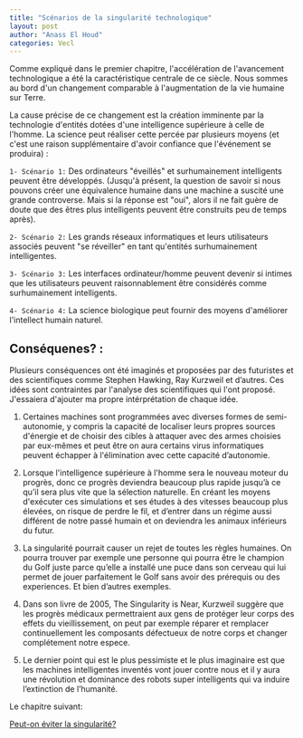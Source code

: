 ```yaml
---
title: "Scénarios de la singularité technologique"
layout: post
author: "Anass El Houd"
categories: Vecl
---
```


Comme expliqué dans le premier chapitre, l'accélération de l'avancement technologique a été la caractéristique centrale de ce siècle. Nous sommes au bord d'un changement comparable à l'augmentation de la vie humaine sur Terre. 

La cause précise de ce changement est la création imminente par la technologie d'entités dotées d'une intelligence supérieure à celle de l'homme. La science peut réaliser cette percée par plusieurs moyens (et c'est une raison supplémentaire d'avoir confiance que l'événement se produira) :

```1- Scénario 1:``` Des ordinateurs "éveillés" et surhumainement intelligents peuvent être développés. (Jusqu'à présent, la question de savoir si nous pouvons créer une équivalence humaine dans une machine a suscité une grande controverse. Mais si la réponse est "oui", alors il ne fait guère de doute que des êtres plus intelligents peuvent être construits peu de temps après).

```2- Scénario 2:``` Les grands réseaux informatiques et leurs utilisateurs associés peuvent "se réveiller" en tant qu'entités surhumainement intelligentes.

```3- Scénario 3:``` Les interfaces ordinateur/homme peuvent devenir si intimes que les utilisateurs peuvent raisonnablement être considérés comme surhumainement intelligents.

```4- Scénario 4:``` La science biologique peut fournir des moyens d'améliorer l'intellect humain naturel.



## Conséquenes? : 

Plusieurs conséquences ont été imaginés et proposées par des futuristes et des scientifiques comme Stephen Hawking, Ray Kurzweil et d’autres. Ces idées sont contraintes par l'analyse des scientifiques qui l'ont proposé. J'essaiera d'ajouter ma propre intérprétation de chaque idée.

1.	Certaines machines sont programmées avec diverses formes de semi-autonomie, y compris la capacité de localiser leurs propres sources d'énergie et de choisir des cibles à attaquer avec des armes choisies par eux-mêmes et peut être on aura certains virus informatiques peuvent échapper à l'élimination avec cette capacité d’autonomie.

2.	Lorsque l'intelligence supérieure à l'homme sera le nouveau moteur du progrès, donc ce progrès deviendra beaucoup plus rapide jusqu’à ce qu’il sera plus vite que la sélection naturelle. En créant les moyens d'exécuter ces simulations et ses études à des vitesses beaucoup plus élevées, on risque de perdre le fil, et d’entrer dans un régime aussi différent de notre passé humain et on deviendra les animaux inférieurs du futur.

4.	La singularité pourrait causer un rejet de toutes les règles humaines. On pourra trouver par exemple une personne qui pourra être le champion du Golf juste parce qu’elle a installé une puce dans son cerveau qui lui permet de jouer parfaitement le Golf sans avoir des prérequis ou des experiences. Et bien d’autres  exemples. 

5.	Dans son livre de 2005, The Singularity is Near, Kurzweil suggère que les progrès médicaux permettraient aux gens de protéger leur corps des effets du vieillissement, on peut par exemple réparer et remplacer continuellement les composants défectueux de notre corps et changer complétement notre espece.

6.	Le dernier point qui est le plus pessimiste et le plus imaginaire est que les machines intelligentes inventés vont jouer contre nous et il y aura une révolution et dominance des robots super intelligents qui va induire l’extinction de l’humanité.


Le chapitre suivant:

[Peut-on éviter la singularité?](https://aelhoud.me/tech-singularity/vecl/2021/02/24/peut-on-eviter-singularite.html)


